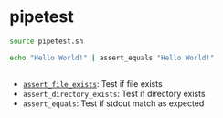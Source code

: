 # pipetest

```bash
source pipetest.sh

echo "Hello World!" | assert_equals "Hello World!"
```

## 

- [`assert_file_exists`](##assert_file_exists): Test if file exists
- `assert_directory_exists`: Test if directory exists
- `assert_equals`: Test if stdout match as expected
